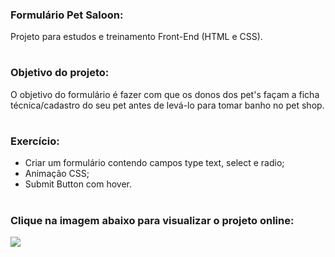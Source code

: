 ### Formulário Pet Saloon:

Projeto para estudos e treinamento Front-End (HTML e CSS).
#
### Objetivo do projeto:
O objetivo do formulário é fazer com que os donos dos pet's façam a ficha técnica/cadastro do seu pet antes de levá-lo para tomar banho no pet shop.
#
### Exercício:

* Criar um formulário contendo campos type text, select e radio;
* Animação CSS;
* Submit Button com hover.

#
### Clique na imagem abaixo para visualizar o projeto online:

<a href="https://sarahpossidonio.github.io/" rel="nofollow">
<img src="https://media.discordapp.net/attachments/701319447431872543/1035243697039740968/5689103_03.png?width=925&height=473" width: 100%;">
</a>
